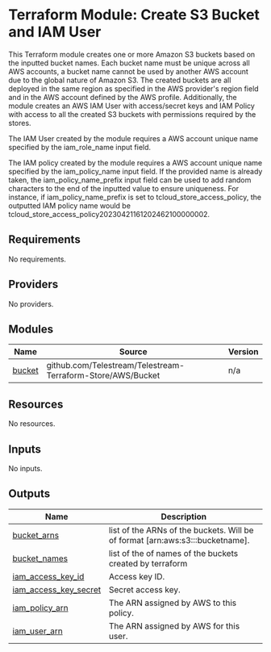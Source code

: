 # Terraform Module: Create S3 Bucket and IAM User
This Terraform module creates one or more Amazon S3 buckets based on the inputted bucket names. Each bucket name must be unique across all AWS accounts, a bucket name cannot be used by another AWS account due to the global nature of Amazon S3. The created buckets are all deployed in the same region as specified in the AWS provider's region field and in the AWS account defined by the AWS profile. Additionally, the module creates an AWS IAM User with access/secret keys and IAM Policy with access to all the created S3 buckets with permissions required by the stores.

The IAM User created by the module requires a AWS account unique name specified by the iam_role_name input field. 

The IAM policy created by the module requires a AWS account unique name specified by the iam_policy_name input field. If the provided name is already taken, the iam_policy_name_prefix input field can be used to add random characters to the end of the inputted value to ensure uniqueness. For instance, if iam_policy_name_prefix is set to tcloud_store_access_policy, the outputted IAM policy name would be tcloud_store_access_policy20230421161202462100000002.
## Requirements

No requirements.

## Providers

No providers.

## Modules

| Name | Source | Version |
|------|--------|---------|
| <a name="module_bucket"></a> [bucket](#module\_bucket) | github.com/Telestream/Telestream-Terraform-Store/AWS/Bucket | n/a |

## Resources

No resources.

## Inputs

No inputs.

## Outputs

| Name | Description |
|------|-------------|
| <a name="output_bucket_arns"></a> [bucket\_arns](#output\_bucket\_arns) | list of the ARNs of the buckets. Will be of format [arn:aws:s3:::bucketname]. |
| <a name="output_bucket_names"></a> [bucket\_names](#output\_bucket\_names) | list of the of names of the buckets created by terraform |
| <a name="output_iam_access_key_id"></a> [iam\_access\_key\_id](#output\_iam\_access\_key\_id) | Access key ID. |
| <a name="output_iam_access_key_secret"></a> [iam\_access\_key\_secret](#output\_iam\_access\_key\_secret) | Secret access key. |
| <a name="output_iam_policy_arn"></a> [iam\_policy\_arn](#output\_iam\_policy\_arn) | The ARN assigned by AWS to this policy. |
| <a name="output_iam_user_arn"></a> [iam\_user\_arn](#output\_iam\_user\_arn) | The ARN assigned by AWS for this user. |
